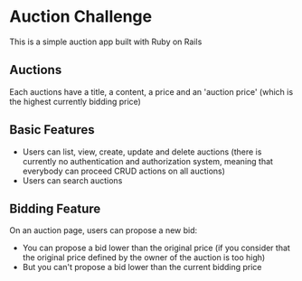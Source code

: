 # Auction Challenge

This is a simple auction app built with Ruby on Rails

## Auctions
Each auctions have a title, a content, a price and an 'auction price' (which is the highest currently bidding price)

## Basic Features
- Users can list, view, create, update and delete auctions (there is currently no authentication and authorization system, meaning that everybody can proceed CRUD actions on all auctions)
- Users can search auctions

## Bidding Feature
On an auction page, users can propose a new bid:
- You can propose a bid lower than the original price (if you consider that the original price defined by the owner of the auction is too high)
- But you can't propose a bid lower than the current bidding price
